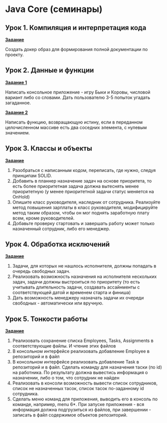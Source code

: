 # Java Core (семинары)

## Урок 1. Компиляция и интерпретация кода

**[Задание](https://github.com/ivvi04/JavaCore/blob/master/Dockerfile)**

Создать докер образ для формирования полной документации по проекту.

## Урок 2. Данные и функции

**[Задание 1](https://github.com/ivvi04/JavaCore/blob/master/src/main/java/ru/lakeevda/lesson2/Task1.java)**

Написать консольное приложение - игру Быки и Коровы, числовой вариант либо со словами. 
Дать пользователю 3-5 попыток угадать загаданное.

**[Задание 2](https://github.com/ivvi04/JavaCore/blob/master/src/main/java/ru/lakeevda/lesson2/Task2.java)**

Написать функцию, возвращающую истину, если в переданном целочисленном массиве есть два соседних элемента, 
с нулевым значением.

## Урок 3. Классы и объекты

**[Задание](https://github.com/ivvi04/JavaCore/blob/master/src/main/java/ru/lakeevda/lesson3/homework)**

1. Разобраться с написанным кодом, переписать, где нужно, следуя принципам SOLID.
2. Добавить в планнер назначение задач на основе приоритета, то есть более приоритетная задача должна 
вытеснять менее приоритетную (у менее приоритетной задачи статус меняется на OnHold)
3. Опишите класс руководителя, наследник от сотрудника. Реализуйте метод повышения зарплаты в класс руководителя, 
модифицируйте метод таким образом, чтобы он мог поднять заработную плату всем, кроме руководителей.
4. Добавьте проверку стартовать и завершать работу может только назначенный сотрудник, либо его менеджер.

## Урок 4. Обработка исключений

**[Задание](https://github.com/ivvi04/JavaCore/blob/master/src/main/java/ru/lakeevda/lesson3/homework)**

1. Задачи, для которых не нашлось исполнителя, должны попадать в очередь свободных задач.
2. Реализовать возможность назначения на исполнителя нескольких задач, задачи должны выстроиться по приоритету 
(то есть учитывать длительность задачи, создавать ассайнменты с соответствующей датой и временем старта и финиша)
3. Дать возможность менеджеру назначать задачи их очереди свободных - автоматически или вручную.

## Урок 5. Тонкости работы

**[Задание](https://github.com/ivvi04/JavaCore/blob/master/src/main/java/ru/lakeevda/lesson3/homework)**

1. Реализовать сохранение списка Employees, Tasks, Assignments в соответствующие файлы. И чтение этих файлов
2. В консольном интерфейсе реализовать добавление Employee в репозиторий и в файл
3. В консольном интерфейсе реализовать добавление Task в репозиторий и в файл. 
Сделать команду для назначения таски (по id) на работника. По результату должна вывестись информация о назначении, 
либо о том, что сотрудник не найден
4. Реализовать в консоли возможность вывести список сотрудников, список не назначенных тасок, 
список тасок по-заданному id сотрудника.
5. Сделать меню команд для приложения, выводить его в консоль по команде, например, menu 6*. 
При запуске приложения - вся информация должна подгрузиться из файлов, 
при завершении - записать в файл содержимое объектов репозиторий.